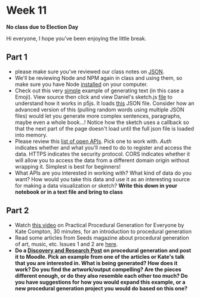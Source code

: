 # Week 11
**No class due to Election Day**

Hi everyone,
I hope you've been enjoying the little break.

## Part 1
- please make sure you've reviewed our class notes on [JSON](https://github.com/lee2sman/dmsc_fall2018/tree/master/week9).
- We'll be reviewing Node and NPM again in class and using them, so make sure you have Node [installed](https://nodejs.org/en/download/) on your computer.
- Check out this very [simple](https://shiffman.github.io/A2Z-F17/week3-apis-data/00_corpora/) example of generating text (in this case a Emoji). View source then click and view Daniel's sketch.js [file](view-source:https://shiffman.github.io/A2Z-F17/week3-apis-data/00_corpora/sketch.js) to understand how it works in p5js. It loads [this](https://shiffman.github.io/A2Z-F17/week3-apis-data/00_corpora/sea_emoji.json) JSON file. Consider how an advanced version of this (pulling random words using multiple JSON files) would let you generate more complex sentences, paragraphs, maybe even a whole book...! Notice how the sketch uses a callback so that the next part of the page doesn't load until the full json file is loaded into memory.
- Please review this [list of open APIs](https://github.com/toddmotto/public-apis). Pick one to work with. *Auth* indicates whether and what you'll need to do to register and access the data. HTTPS indicates the security protocol. CORS indicates whether it will allow you to access the data from a different domain origin without wrapping it. Simplest is best for beginners!
- What APIs are you interested in working with? What kind of data do you want? How would you take this data and use it as an interesting source for making a data visualization or sketch? **Write this down in your notebook or in a text file and bring to class**

## Part 2
- Watch [this video](https://www.youtube.com/watch?v=WumyfLEa6bU) on Practical Procedural Generation for Everyone by Kate Compton, 30 minutes, for an introduction to procedural generation
- Read some articles from Seeds magazine about procedural generation of art, music, etc. Issues 1 and 2 are [here](http://www.procjam.com/seeds).
- **Do a [Discovery and Research Post](https://github.com/lee2sman/dmsc_fall2018/blob/master/assignments.md) on procedural generation and post it to Moodle. Pick an example from one of the articles or Kate's talk that you are interested in. What is being generated? How does it work? Do you find the artwork/output compelling? Are the pieces different enough, or do they also resemble each other too much? Do you have suggestions for how you would expand this example, or a new procedural generation project you would do based on this one?**

